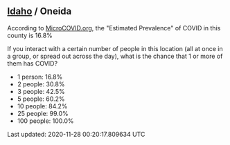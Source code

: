 
## [Idaho](/united-states/idaho) / Oneida

According to [MicroCOVID.org](http://microcovid.org),
the "Estimated Prevalence" of COVID in this county is 16.8%

If you interact with a certain number of people in this location
(all at once in a group, or spread out across the day), what is the chance that
1 or more of them has COVID?

- 1 person: 16.8%
- 2 people: 30.8%
- 3 people: 42.5%
- 5 people: 60.2%
- 10 people: 84.2%
- 25 people: 99.0%
- 100 people: 100.0%

Last updated: 2020-11-28 00:20:17.809634 UTC
